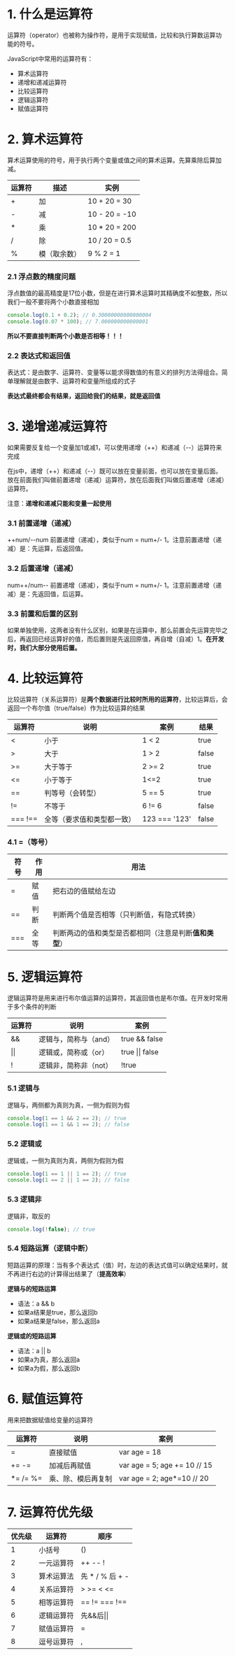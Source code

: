 # 1. 什么是运算符
运算符（operator）也被称为操作符，是用于实现赋值，比较和执行算数运算功能的符号。

JavaScript中常用的运算符有：

* 算术运算符
* 递增和递减运算符
* 比较运算符
* 逻辑运算符
* 赋值运算符

# 2. 算术运算符

算术运算使用的符号，用于执行两个变量或值之间的算术运算。先算乘除后算加减。

| 运算符 | 描述         | 实例          |
| ------ | ------------ | ------------- |
| +      | 加           | 10 + 20 = 30  |
| -      | 减           | 10 - 20 = -10 |
| *      | 乘           | 10 * 20 = 200 |
| /      | 除           | 10 / 20 = 0.5 |
| %      | 模（取余数） | 9 % 2 = 1     |

### 2.1 浮点数的精度问题

浮点数值的最高精度是17位小数，但是在进行算术运算时其精确度不如整数，所以我们一般不要将两个小数直接相加

```javascript
console.log(0.1 + 0.2); // 0.30000000000000004
console.log(0.07 * 100); // 7.000000000000001
```

**所以不要直接判断两个小数是否相等！！！**

### 2.2 表达式和返回值

表达式：是由数字、运算符、变量等以能求得数值的有意义的排列方法得组合。简单理解就是由数字、运算符和变量所组成的式子

**表达式最终都会有结果，返回给我们的结果，就是返回值**

# 3. 递增递减运算符

如果需要反复给一个变量加1或减1，可以使用递增（++）和递减（--）运算符来完成

在js中，递增（++）和递减（--）既可以放在变量前面，也可以放在变量后面。放在前面我们叫做前置递增（递减）运算符，放在后面我们叫做后置递增（递减）运算符。

注意：**递增和递减只能和变量一起使用**

### 3.1 前置递增（递减）

++num/--num 前置递增（递减），类似于num = num+/- 1。注意前置递增（递减）是：先运算，后返回值。

### 3.2 后置递增（递减）

num++/num-- 前置递增（递减），类似于num = num+/- 1。注意前置递增（递减）是：先返回值，后运算。

### 3.3 前置和后置的区别

如果单独使用，这两者没有什么区别，如果是在运算中，那么前置会先运算完毕之后，再返回已经运算好的值，而后置则是先返回原值，再自增（自减）1。**在开发时，我们大部分使用后置。**

# 4. 比较运算符

比较运算符（关系运算符）是**两个数据进行比较时所用的运算符**，比较运算后，会返回一个布尔值（true/false）作为比较运算的结果

| 运算符    | 说明                       | 案例          | 结果  |
| --------- | -------------------------- | ------------- | ----- |
| <         | 小于                       | 1 < 2         | true  |
| >         | 大于                       | 1 > 2         | false |
| >=        | 大于等于                   | 2 >= 2        | true  |
| <=        | 小于等于                   | 1<=2          | true  |
| ==        | 判等号（会转型）           | 5 == 5        | true  |
| !=        | 不等于                     | 6 != 6        | false |
| ===   !== | 全等（要求值和类型都一致） | 123 === '123' | false |

### 4.1 =（等号）

| 符号 | 作用 | 用法                                                   |
| ---- | ---- | ------------------------------------------------------ |
| =    | 赋值 | 把右边的值赋给左边                                     |
| ==   | 判断 | 判断两个值是否相等（只判断值，有隐式转换）             |
| ===  | 全等 | 判断两边的值和类型是否都相同（注意是判断**值和类型**） |

# 5. 逻辑运算符

逻辑运算符是用来进行布尔值运算的运算符，其返回值也是布尔值。在开发时常用于多个条件的判断

| 运算符 | 说明                  | 案例            |
| ------ | --------------------- | --------------- |
| &&     | 逻辑与，简称与（and） | true && false   |
| \|\|   | 逻辑或，简称或（or）  | true \|\| false |
| !      | 逻辑非，简称非（not） | !true           |

### 5.1 逻辑与

逻辑与，两侧都为真则为真，一侧为假则为假

```javascript
console.log(1 == 1 && 2 == 2); // true
console.log(1 == 1 && 1 == 2); // false
```

### 5.2 逻辑或

逻辑或，一侧为真则为真，两侧为假则为假

```javascript
console.log(1 == 1 || 1 == 2); // true
console.log(1 == 2 || 1 == 2); // false
```

### 5.3 逻辑非

逻辑非，取反的

```javascript
console.log(!false); // true
```

### 5.4 短路运算（逻辑中断）

短路运算的原理：当有多个表达式（值）时，左边的表达式值可以确定结果时，就不再进行右边的计算得出结果了（**提高效率**）

**逻辑与的短路运算**

* 语法：a && b
* 如果a结果是true，那么返回b
* 如果a结果是false，那么返回a

**逻辑或的短路运算**

* 语法：a || b
* 如果a为真，那么返回a
* 如果a为假，那么返回b

# 6. 赋值运算符

用来把数据赋值给变量的运算符

| 运算符       | 说明               | 案例                            |
| ------------ | ------------------ | ------------------------------- |
| =            | 直接赋值           | var age = 18                    |
| +=   -=      | 加减后再赋值       | var age = 5; age += 10    // 15 |
| *=   /=   %= | 乘、除、模后再复制 | var age = 2; age*=10      // 20 |

# 7. 运算符优先级

| 优先级 | 运算符     | 顺序                |
| ------ | ---------- | ------------------- |
| 1      | 小括号     | ()                  |
| 2      | 一元运算符 | ++   --   !         |
| 3      | 算术运算法 | 先 * / % 后 + -     |
| 4      | 关系运算符 | >  >=  <  <=        |
| 5      | 相等运算符 | ==   !=   ===   !== |
| 6      | 逻辑运算符 | 先&&后\|\|          |
| 7      | 赋值运算符 | =                   |
| 8      | 逗号运算符 | ,                   |

